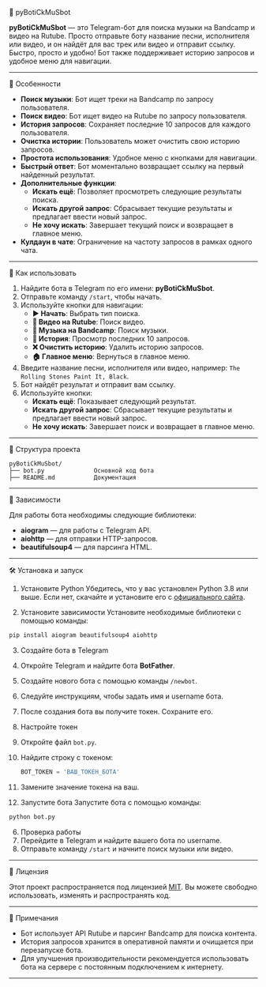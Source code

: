 🎵 pyBotiCkMuSbot

**pyBotiCkMuSbot** — это Telegram-бот для поиска музыки на Bandcamp и видео на Rutube. Просто отправьте боту название песни, исполнителя или видео, и он найдёт для вас трек или видео и отправит ссылку. Быстро, просто и удобно! Бот также поддерживает историю запросов и удобное меню для навигации.

---

 🚀 Особенности

- **Поиск музыки**: Бот ищет треки на Bandcamp по запросу пользователя.
- **Поиск видео**: Бот ищет видео на Rutube по запросу пользователя.
- **История запросов**: Сохраняет последние 10 запросов для каждого пользователя.
- **Очистка истории**: Пользователь может очистить свою историю запросов.
- **Простота использования**: Удобное меню с кнопками для навигации.
- **Быстрый ответ**: Бот моментально возвращает ссылку на первый найденный результат.
- **Дополнительные функции**:
  - **Искать ещё**: Позволяет просмотреть следующие результаты поиска.
  - **Искать другой запрос**: Сбрасывает текущие результаты и предлагает ввести новый запрос.
  - **Не хочу искать**: Завершает текущий поиск и возвращает в главное меню.
- **Кулдаун в чате**: Ограничение на частоту запросов в рамках одного чата.

---

 🎯 Как использовать

1. Найдите бота в Telegram по его имени: **pyBotiCkMuSbot**.
2. Отправьте команду `/start`, чтобы начать.
3. Используйте кнопки для навигации:
   - **▶️ Начать**: Выбрать тип поиска.
   - **🎥 Видео на Rutube**: Поиск видео.
   - **🎵 Музыка на Bandcamp**: Поиск музыки.
   - **📜 История**: Просмотр последних 10 запросов.
   - **❌ Очистить историю**: Удалить историю запросов.
   - **🏠 Главное меню**: Вернуться в главное меню.
4. Введите название песни, исполнителя или видео, например: `The Rolling Stones Paint It, Black`.
5. Бот найдёт результат и отправит вам ссылку.
6. Используйте кнопки:
   - **Искать ещё**: Показывает следующий результат.
   - **Искать другой запрос**: Сбрасывает текущие результаты и предлагает ввести новый запрос.
   - **Не хочу искать**: Завершает поиск и возвращает в главное меню.

---

 📂 Структура проекта

```
pyBotiCkMuSbot/
├── bot.py              Основной код бота
├── README.md           Документация
```

---

 📝 Зависимости

Для работы бота необходимы следующие библиотеки:

- **aiogram** — для работы с Telegram API.
- **aiohttp** — для отправки HTTP-запросов.
- **beautifulsoup4** — для парсинга HTML.

---

 🛠️ Установка и запуск

 1. Установите Python
Убедитесь, что у вас установлен Python 3.8 или выше. Если нет, скачайте и установите его с [официального сайта](https://www.python.org/downloads/).

 2. Установите зависимости
Установите необходимые библиотеки с помощью команды:

```bash
pip install aiogram beautifulsoup4 aiohttp
```

 3. Создайте бота в Telegram
1. Откройте Telegram и найдите бота **BotFather**.
2. Создайте нового бота с помощью команды `/newbot`.
3. Следуйте инструкциям, чтобы задать имя и username бота.
4. После создания бота вы получите токен. Сохраните его.

 4. Настройте токен
1. Откройте файл `bot.py`.
2. Найдите строку с токеном:
   ```python
   BOT_TOKEN = 'ВАШ_ТОКЕН_БОТА'
   ```
3. Замените значение токена на ваш.

 5. Запустите бота
Запустите бота с помощью команды:

```bash
python bot.py
```

 6. Проверка работы
1. Перейдите в Telegram и найдите вашего бота по username.
2. Отправьте команду `/start` и начните поиск музыки или видео.

---

 📄 Лицензия

Этот проект распространяется под лицензией [MIT](LICENSE). Вы можете свободно использовать, изменять и распространять код.

---

 📌 Примечания

- Бот использует API Rutube и парсинг Bandcamp для поиска контента.
- История запросов хранится в оперативной памяти и очищается при перезапуске бота.
- Для улучшения производительности рекомендуется использовать бота на сервере с постоянным подключением к интернету.

---

